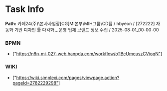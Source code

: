 # Task Info

**Path:** 카페24(주)\본사사업장\[CG]MI본부\MIH그룹\CD팀 / hbyeon / [272222] 자동화 기반 디자인 툴 다각화 _ 운영 업체 브랜드 정보 수집 / 2025-08-01_00-00-00

### BPMN
- ["https://n8n-mi-027-web.hanpda.com/workflow/oTBcUmeuszCVioqN"]

### WIKI
- ["https://wiki.simplexi.com/pages/viewpage.action?pageId=2782229298"]

